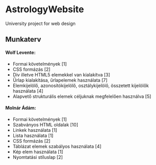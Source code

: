 # AstrologyWebsite
University project for web design 

## Munkaterv
#### Wolf Levente:
- Formai követelmények [1]
- CSS formázás [2]
- Div illetve HTML5 elemekkel van kialakítva [3]
- Űrlap kialakítása, űrlapelemek használata [7]
- Elemkijelölő, azonosítókijelölő, osztálykijelölő, összetett kijelölők használata [4]
- Alapvető strukturális elemek céljuknak megfelelően használva [5]
  
#### Molnár Ádám:        
- Formai követelmények [1]
- Szabványos HTML oldalak	[10]
- Linkek használata [1]
- Lista használata [1]
- CSS formázás [2]
- Táblázat elemek szabályos használata [4]
- Kép elem használata [1]
- Nyomtatási stíluslap [2]

